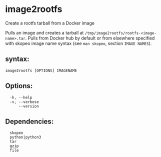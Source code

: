 # image2rootfs
Create a rootfs tarball from a Docker image

Pulls an image and creates a tarball at `/tmp/image2rootfs/rootfs-<image-name>.tar`.
Pulls from Docker hub by default or from elsewhere specified with 
skopeo image name syntax (see `man skopeo`, section `IMAGE NAMES`).

## syntax: 
```
image2rootfs [OPTIONS] IMAGENAME
```
  
## Options:
```
  -h, --help
  -v, --verbose
      --version
```
## Dependencies:
```
  skopeo
  python|python3
  tar
  gzip
  file
```
